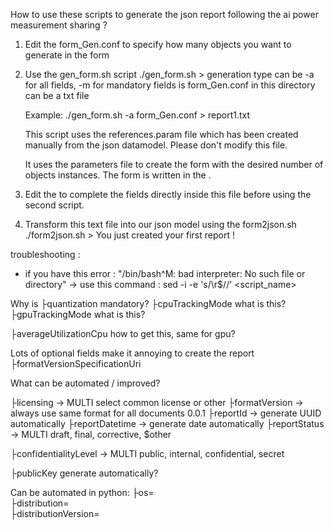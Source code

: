 How to use these scripts to generate the json report following the ai power measurement sharing ?

1. Edit the form_Gen.conf to specify how many objects you want to generate in the form

2. Use the gen_form.sh script 
   ./gen_form.sh <generation type> <parameters file> > <output file>
   generation type can be -a for all fields, -m for mandatory fields
   <parameters file> is form_Gen.conf in this directory
   <output file> can be a txt file

   Example: ./gen_form.sh -a form_Gen.conf > report1.txt 

   This script uses the references.param file which has been created manually from the json datamodel. Please don't modify this file.

   It uses the parameters file to create the form with the desired number of objects instances.
   The form is written in the <output file>.

3. Edit the <output file> to complete the fields directly inside this file before using the second script.

4. Transform this text file into our json model using the form2json.sh
    ./form2json.sh <File to convert to json> > <output filename>
    You just created your first report !

troubleshooting : 
- if you have this error : "/bin/bash^M: bad interpreter: No such file or directory" -> use this command : sed -i -e 's/\r$//' <script_name>

Why is ├quantization mandatory?
├cpuTrackingMode what is this?
├gpuTrackingMode what is this?

├averageUtilizationCpu how to get this, same for gpu?


Lots of optional fields make it annoying to create the report
├formatVersionSpecificationUri


What can be automated / improved?

├licensing → MULTI select common license or other
├formatVersion → always use same format for all documents 0.0.1
├reportId → generate UUID automatically
├reportDatetime → generate date automatically 
├reportStatus →  MULTI draft, final, corrective, $other


├confidentialityLevel → MULTI public, internal, confidential, secret

├publicKey generate automatically?


Can be automated in python:
 ├os=                                                                                              
 ├distribution=                                                                                
 ├distributionVersion=  

